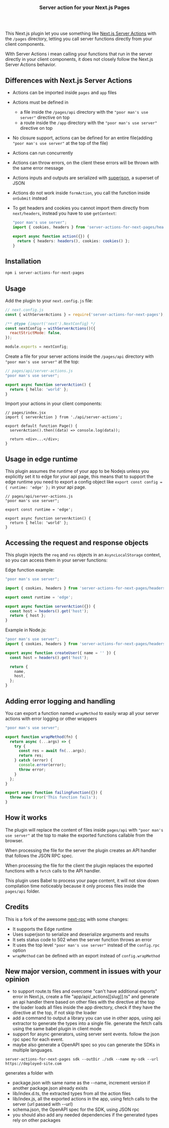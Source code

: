 <div align='center'>
    <br/>
    <br/>
    <br/>
    <h3>Server action for your Next.js Pages</h3>
    <br/>
    <br/>
</div>

This Next.js plugin let you use something like [Next.js Server Actions](https://nextjs.org/docs/app/building-your-application/data-fetching/server-actions) with the `/pages` directory, letting you call server functions directly from your client components.

WIth Server Actions i mean calling your functions that run in the server directly in your client components, it does not closely follow the Next.js Server Actions behavior.

## Differences with Next.js Server Actions

- Actions can be imported inside `pages` and `app` files
- Actions must be defined in
  - a file inside the `/pages/api` directory with the `"poor man's use server"` directive on top
  - a route inside the `/app` directory with the `"poor man's use server"` directive on top
- No closure support, actions can be defined for an entire file(adding `"poor man's use server"` at the top of the file)
- Actions can run concurrently
- Actions can throw errors, on the client these errors will be thrown with the same error message
- Actions inputs and outputs are serialized with [superjson](https://github.com/blitz-js/superjson), a superset of JSON
- Actions do not work inside `formAction`, you call the function inside `onSubmit` instead
- To get headers and cookies you cannot import them directly from `next/headers`, instead you have to use `getContext`:

  ```ts
  "poor man's use server";
  import { cookies, headers } from 'server-actions-for-next-pages/headers';

  export async function action({}) {
    return { headers: headers(), cookies: cookies() };
  }
  ```

## Installation

```bash
npm i server-actions-for-next-pages
```

## Usage

Add the plugin to your `next.config.js` file:

```js
// next.config.js
const { withServerActions } = require('server-actions-for-next-pages');

/** @type {import('next').NextConfig} */
const nextConfig = withServerActions()({
  reactStrictMode: false,
});

module.exports = nextConfig;
```

Create a file for your server actions inside the `/pages/api` directory with `"poor man's use server"` at the top:

```ts
// pages/api/server-actions.js
"poor man's use server";

export async function serverAction() {
  return { hello: 'world' };
}
```

Import your actions in your client components:

```tsx
// pages/index.jsx
import { serverAction } from './api/server-actions';

export default function Page() {
  serverAction().then((data) => console.log(data));

  return <div>...</div>;
}
```

## Usage in edge runtime

This plugin assumes the runtime of your app to be Nodejs unless you explicitly set it to edge for your api page, this means that to support the edge runtime you need to export a config object like `export const config = { runtime: 'edge' };` in your api page.

```tsx
// pages/api/server-actions.js
"poor man's use server";

export const runtime = 'edge';

export async function serverAction() {
  return { hello: 'world' };
}
```

## Accessing the request and response objects

This plugin injects the `req` and `res` objects in an `AsyncLocalStorage` context, so you can access them in your server functions:

Edge function example:

```ts
"poor man's use server";

import { cookies, headers } from 'server-actions-for-next-pages/headers';

export const runtime = 'edge';

export async function serverAction({}) {
  const host = headers().get('host');
  return { host };
}
```

Example in Node.js:

```ts
"poor man's use server";
import { cookies, headers } from 'server-actions-for-next-pages/headers';

export async function createUser({ name = '' }) {
  const host = headers().get('host');

  return {
    name,
    host,
  };
}
```

## Adding error logging and handling

You can export a function named `wrapMethod` to easily wrap all your server actions with error logging or other wrappers

```ts
"poor man's use server";

export function wrapMethod(fn) {
  return async (...args) => {
    try {
      const res = await fn(...args);
      return res;
    } catch (error) {
      console.error(error);
      throw error;
    }
  };
}

export async function failingFunction({}) {
  throw new Error('This function fails');
}
```

## How it works

The plugin will replace the content of files inside `pages/api` with `"poor man's use server"` at the top to make the exported functions callable from the browser.

When processing the file for the server the plugin creates an API handler that follows the JSON RPC spec.

When processing the file for the client the plugin replaces the exported functions with a `fetch` calls to the API handler.

This plugin uses Babel to process your page content, it will not slow down compilation time noticeably because it only process files inside the `pages/api` folder.

## Credits

This is a fork of the awesome [next-rpc](https://github.com/Janpot/next-rpc) with some changes:

- It supports the Edge runtime
- Uses superjson to serialize and deserialize arguments and results
- It sets status code to 502 when the server function throws an error
- It uses the top level `"poor man's use server"` instead of the `config.rpc` option
- `wrapMethod` can be defined with an export instead of `config.wrapMethod`

## New major version, comment in issues with your opinion

- to support route.ts files and overcome "can't have additional exports" error in Next.js, create a file "app/api/\_actions[[slug]].ts" and generate an api handler there based on other files with the directive at the top
- the loader loads all files inside the app directory, check if they have the directive at the top, if not skip the loader
- add a command to output a library you can use in other apps, using api extractor to generate the types into a single file. generate the fetch calls using the same babel plugin in client mode
- support for async generators, using server sent events. follow the json rpc spec for each event.
- maybe also generate a OpenAPI spec so you can generate the SDKs in multiple languages.

```
server-actions-for-next-pages sdk --outDir ./sdk --name my-sdk --url https://deployed-site.com
```

generates a folder with

- package.json with same name as the --name, increment version if another package.json already exists
- lib/index.d.ts, the extracted types from all the action files
- lib/index.js, all the exported actions in the app, using fetch calls to the server (url passed with --url)
- schema.json, the OpenAPI spec for the SDK, using JSON rpc
- you should also add any needed dependencies if the generated types rely on other packages
